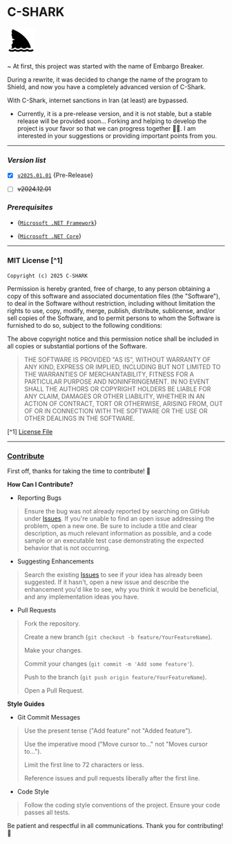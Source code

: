 # C-SHARK

<img src="https://github.com/xqb-dpx/C-SHARK/blob/main/img/shark.png" style="width: 64px; height: 64px;"/>


~ At first, this project was started with the name of Embargo Breaker.

During a rewrite, it was decided to change the name of the program to Shield, and now you have a completely advanced
version of C-Shark.

With C-Shark, internet sanctions in Iran (at least) are bypassed.

+ Currently, it is a pre-release version, and it is not stable, but a stable release will be provided soon...
Forking and helping to develop the project is your favor so that we can progress together 🙏🏻.
  I am interested in your suggestions or providing important points from you.

---

### *Version list*

- [x] [`v2025.01.01`](https://github.com/xqb-dpx/C-SHARK/releases/tag/v2025.01.01) {Pre-Release}

- [ ] ~~v2024.12.01~~

### *Prerequisites*

- {[`Microsoft .NET Framework`](https://dotnet.microsoft.com/en-us/download/dotnet-framework)}

- {[`Microsoft .NET Core`](https://dotnet.microsoft.com/en-us/download)}

---

### MIT License [^1]

`Copyright (c) 2025 C-SHARK`

Permission is hereby granted, free of charge, to any person obtaining a copy
of this software and associated documentation files (the "Software"), to deal
in the Software without restriction, including without limitation the rights
to use, copy, modify, merge, publish, distribute, sublicense, and/or sell
copies of the Software, and to permit persons to whom the Software is
furnished to do so, subject to the following conditions:

The above copyright notice and this permission notice shall be included in all
copies or substantial portions of the Software.

> THE SOFTWARE IS PROVIDED "AS IS", WITHOUT WARRANTY OF ANY KIND, EXPRESS OR
IMPLIED, INCLUDING BUT NOT LIMITED TO THE WARRANTIES OF MERCHANTABILITY,
FITNESS FOR A PARTICULAR PURPOSE AND NONINFRINGEMENT. IN NO EVENT SHALL THE
AUTHORS OR COPYRIGHT HOLDERS BE LIABLE FOR ANY CLAIM, DAMAGES OR OTHER
LIABILITY, WHETHER IN AN ACTION OF CONTRACT, TORT OR OTHERWISE, ARISING FROM,
OUT OF OR IN CONNECTION WITH THE SOFTWARE OR THE USE OR OTHER DEALINGS IN THE
SOFTWARE.

[^1] [License File](https://github.com/xqb-dpx/C-SHARK/blob/main/LICENSE.md)

---

### [Contribute](https://github.com/xqb-dpx/C-SHARK/blob/main/CONTRIBUTING.md)

First off, thanks for taking the time to contribute! 🎉

**How Can I Contribute?**

+ Reporting Bugs
  
> Ensure the bug was not already reported by searching on GitHub under [Issues](https://github.com/xqb-dpx/C-SHARK/issues).
> If you're unable to find an open issue addressing the problem, open a new one. Be sure to include a title and clear description, as much relevant information as possible, and a code sample or an executable test case demonstrating the expected behavior that is not occurring.

+ Suggesting Enhancements
  
> Search the existing [Issues](https://github.com/xqb-dpx/C-SHARK/issues) to see if your idea has already been suggested.
> If it hasn't, open a new issue and describe the enhancement you'd like to see, why you think it would be beneficial, and any implementation ideas you have.

+ Pull Requests

> Fork the repository.
>
> Create a new branch (`git checkout -b feature/YourFeatureName`).
> 
> Make your changes.
> 
> Commit your changes (`git commit -m 'Add some feature'`).
> 
> Push to the branch (`git push origin feature/YourFeatureName`).
> 
> Open a Pull Request.

**Style Guides**

+ Git Commit Messages
  
> Use the present tense ("Add feature" not "Added feature").
> 
> Use the imperative mood ("Move cursor to..." not "Moves cursor to...").
> 
> Limit the first line to 72 characters or less.
> 
> Reference issues and pull requests liberally after the first line.

+ Code Style
  
> Follow the coding style conventions of the project.
> Ensure your code passes all tests.

Be patient and respectful in all communications.
Thank you for contributing! 🙌
